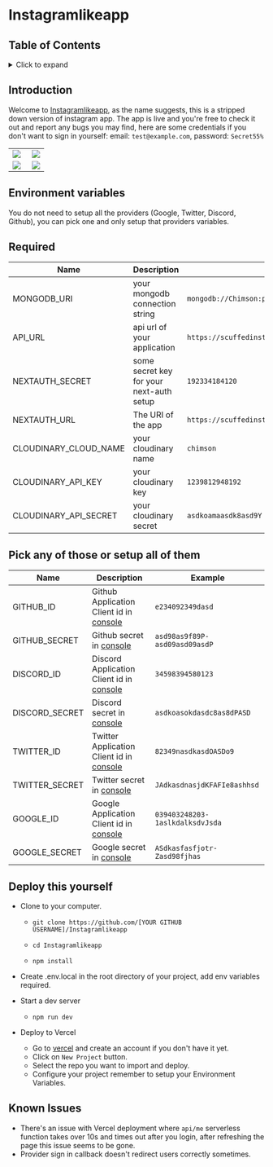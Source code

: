 
# Instagramlikeapp

## Table of Contents

<details>
<summary>Click to expand</summary>
  
- [Introduction](#introduction)  
  
- [Environment Variables](#environment-variables)

- [Deploy this yourself](#deploy-this-yourself)
 
- [Known Issues](#known-issues)

</details>

## Introduction

Welcome to [Instagramlikeapp](https://scuffedinsta.vercel.app/), as the name suggests, this is a stripped down version of instagram app.
The app is live and you're free to check it out and report any bugs you may find, here are some credentials if you don't want to sign in yourself: email: `test@example.com`, password: `Secret55%`

<table>
  <tr>
    <td align="left">
<img src="https://i.imgur.com/fvp3Z9W.png" align="left" /></td>
    <td align="right"><img src="https://i.imgur.com/rXcoWAc.png"  align="right" /></td>
  </tr>
  <tr>
    <td align="left" >
<img src="https://i.imgur.com/RTfCtIN.png" align="left" /></td>
 
  <td align="left"><img src="https://i.imgur.com/DXPRfHm.png" align="right" /></td>
     </tr>
</table>

## Environment variables

You do not need to setup all the providers (Google, Twitter, Discord, Github), you can pick one and only setup that providers variables.

## Required

| Name                | Description                                                                    | Example                                                     |
| ------------------- | ------------------------------------------------------------------------------ | ----------------------------------------------------------- |
| MONGODB_URI | your mongodb connection string | `mongodb://Chimson:picturefeed@localhost:27017/picturefeed`|
| API_URL       | api url of your application                                                           | `https://scuffedinsta.vercel.app/api`                           |
| NEXTAUTH_SECRET     | some secret key for your next-auth setup | `192334184120` |
| NEXTAUTH_URL        | The URI of the app                                                             | `https://scuffedinsta.vercel.app`                           |
| CLOUDINARY_CLOUD_NAME | your cloudinary name | `chimson`|
| CLOUDINARY_API_KEY | your cloudinary key | `1239812948192`|
| CLOUDINARY_API_SECRET | your cloudinary secret | `asdkoamaasdk8asd9Y`|

## Pick any of those or setup all of them

| Name                | Description                                                                    | Example                                                     |
| ------------------- | ------------------------------------------------------------------------------ | ----------------------------------------------------------- |
| GITHUB_ID           | Github Application Client id in [console](https://github.com/settings/applications) | `e234092349dasd`                                       |
| GITHUB_SECRET       | Github secret in [console](https://github.com/settings/applications)              | `asd98as9f89P-asd09asd09asdP`                                            |
| DISCORD_ID          | Discord Application Client id in [console](https://discord.com/developers/applications) | `34598394580123` |
| DISCORD_SECRET       | Discord secret in [console](https://discord.com/developers/applications)              | `asdkoasokdasdc8as8dPASD`                                            |
| TWITTER_ID           | Twitter Application Client id in [console](https://developer.twitter.com/en/portal) | `82349nasdkasdOASDo9`                                       |
| TWITTER_SECRET       | Twitter secret in [console](https://developer.twitter.com/en/portal)             | `JAdkasdnasjdKFAFIe8ashhsd`                                            |
| GOOGLE_ID           | Google Application Client id in [console](https://console.cloud.google.com/apis/dashboard) | `039403248203-1aslkdalksdvJsda`                                       |
| GOOGLE_SECRET       | Google secret in [console](https://console.cloud.google.com/apis/dashboard)             | `ASdkasfasfjotr-Zasd98fjhas`                            |


## Deploy this yourself

- Clone to your computer.

  - `git clone https://github.com/[YOUR GITHUB USERNAME]/Instagramlikeapp`
  
  - `cd Instagramlikeapp`
  
  - `npm install`

- Create .env.local in the root directory of your project, add env variables required.

- Start a dev server

  - `npm run dev`
  
- Deploy to Vercel
  
  - Go to [vercel](https://vercel.com) and create an account if you don't have it yet.
  - Click on `New Project` button.
  - Select the repo you want to import and deploy.
  - Configure your project remember to setup your Environment Variables.

## Known Issues

  - There's an issue with Vercel deployment where `api/me` serverless function takes over 10s and times out after you login, after refreshing the page this issue seems to be gone.
  - Provider sign in callback doesn't redirect users correctly sometimes.
